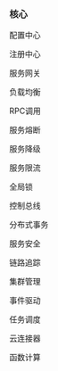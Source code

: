

### 核心

配置中心

注册中心

服务网关

负载均衡

RPC调用

服务熔断

服务降级

服务限流

全局锁

控制总线

分布式事务

服务安全

链路追踪

集群管理

事件驱动

任务调度

云连接器

函数计算







